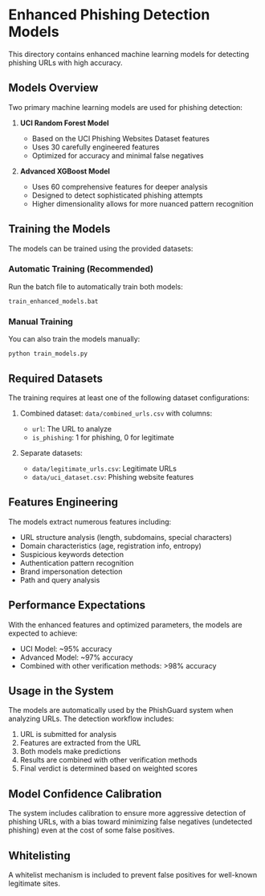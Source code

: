 # Enhanced Phishing Detection Models

This directory contains enhanced machine learning models for detecting phishing URLs with high accuracy.

## Models Overview

Two primary machine learning models are used for phishing detection:

1. **UCI Random Forest Model**
   - Based on the UCI Phishing Websites Dataset features
   - Uses 30 carefully engineered features
   - Optimized for accuracy and minimal false negatives

2. **Advanced XGBoost Model**
   - Uses 60 comprehensive features for deeper analysis
   - Designed to detect sophisticated phishing attempts
   - Higher dimensionality allows for more nuanced pattern recognition

## Training the Models

The models can be trained using the provided datasets:

### Automatic Training (Recommended)

Run the batch file to automatically train both models:

```
train_enhanced_models.bat
```

### Manual Training

You can also train the models manually:

```
python train_models.py
```

## Required Datasets

The training requires at least one of the following dataset configurations:

1. Combined dataset: `data/combined_urls.csv` with columns:
   - `url`: The URL to analyze
   - `is_phishing`: 1 for phishing, 0 for legitimate

2. Separate datasets:
   - `data/legitimate_urls.csv`: Legitimate URLs
   - `data/uci_dataset.csv`: Phishing website features

## Features Engineering

The models extract numerous features including:

- URL structure analysis (length, subdomains, special characters)
- Domain characteristics (age, registration info, entropy)
- Suspicious keywords detection
- Authentication pattern recognition
- Brand impersonation detection
- Path and query analysis

## Performance Expectations

With the enhanced features and optimized parameters, the models are expected to achieve:

- UCI Model: ~95% accuracy
- Advanced Model: ~97% accuracy
- Combined with other verification methods: >98% accuracy

## Usage in the System

The models are automatically used by the PhishGuard system when analyzing URLs. The detection workflow includes:

1. URL is submitted for analysis
2. Features are extracted from the URL
3. Both models make predictions
4. Results are combined with other verification methods
5. Final verdict is determined based on weighted scores

## Model Confidence Calibration

The system includes calibration to ensure more aggressive detection of phishing URLs, with a bias toward minimizing false negatives (undetected phishing) even at the cost of some false positives.

## Whitelisting

A whitelist mechanism is included to prevent false positives for well-known legitimate sites.